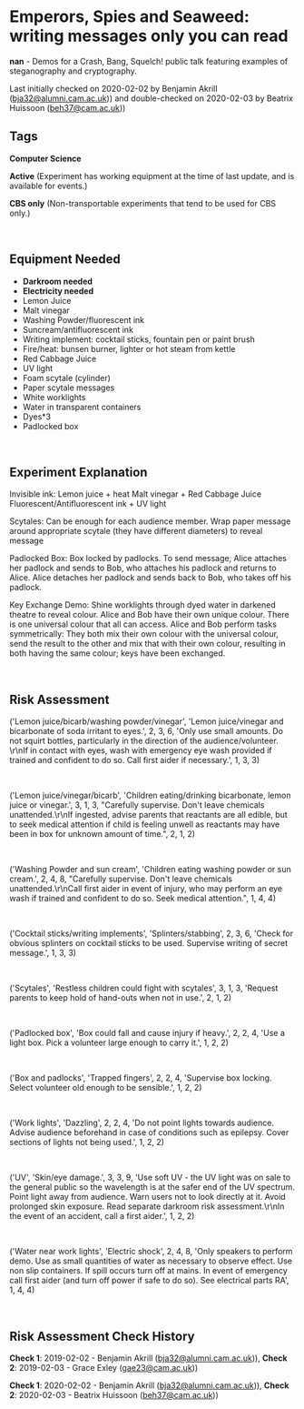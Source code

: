 # Emperors, Spies and Seaweed: writing messages only you can read

**nan** - Demos for a Crash, Bang, Squelch! public talk featuring examples of steganography and cryptography.

Last initially checked on 2020-02-02 by Benjamin Akrill (bja32@alumni.cam.ac.uk)) and double-checked on 2020-02-03 by Beatrix Huissoon (beh37@cam.ac.uk))

## Tags
<!--- Start Tags (DO NOT REMOVE THIS COMMENT) --->

**Computer Science**

**Active** (Experiment has working equipment at the time of last update, and is available for events.)

**CBS only** (Non-transportable experiments that tend to be used for CBS only.)
<!--- End Tags (DO NOT REMOVE THIS COMMENT) --->

<br/>

## Equipment Needed 
- **Darkroom needed**
- **Electricity needed**
- Lemon Juice
- Malt vinegar
- Washing Powder/fluorescent ink
- Suncream/antifluorescent ink
- Writing implement: cocktail sticks, fountain pen or paint brush
- Fire/heat: bunsen burner, lighter or hot steam from kettle
- Red Cabbage Juice
- UV light
- Foam scytale (cylinder)
- Paper scytale messages
- White worklights
- Water in transparent containers
- Dyes*3
- Padlocked box

<br/>

## Experiment Explanation 

Invisible ink:
Lemon juice + heat
Malt vinegar + Red Cabbage Juice
Fluorescent/Antifluorescent ink + UV light

Scytales:
Can be enough for each audience member. Wrap paper message around appropriate scytale (they have different diameters) to reveal message

Padlocked Box:
Box locked by padlocks. To send message, Alice attaches her padlock and sends to Bob, who attaches his padlock and returns to Alice. Alice detaches her padlock and sends back to Bob, who takes off his padlock.

Key Exchange Demo:
Shine worklights through dyed water in darkened theatre to reveal colour. Alice and Bob have their own unique colour. There is one universal colour that all can access.
Alice and Bob perform tasks symmetrically: They both mix their own colour with the universal colour, send the result to the other and mix that with their own colour, resulting in both having the same colour; keys have been exchanged.

<br/>

## Risk Assessment

('Lemon juice/bicarb/washing powder/vinegar', 'Lemon juice/vinegar and bicarbonate of soda irritant to eyes.', 2, 3, 6, 'Only use small amounts. Do not squirt bottles, particularly in the direction of the audience/volunteer. \r\nIf in contact with eyes, wash with emergency eye wash provided if trained and confident to do so. Call first aider if necessary.', 1, 3, 3)

<br/>

('Lemon juice/vinegar/bicarb', 'Children eating/drinking bicarbonate, lemon juice or vinegar.', 3, 1, 3, "Carefully supervise. Don't leave chemicals unattended.\r\nIf ingested, advise parents that reactants are all edible, but to seek medical attention if child is feeling unwell as reactants may have been in box for unknown amount of time.", 2, 1, 2)

<br/>

('Washing Powder and sun cream', 'Children eating washing powder or sun cream.', 2, 4, 8, "Carefully supervise. Don't leave chemicals unattended.\r\nCall first aider in event of injury, who may perform an eye wash if trained and confident to do so. Seek medical attention.", 1, 4, 4)

<br/>

('Cocktail sticks/writing implements', 'Splinters/stabbing', 2, 3, 6, 'Check for obvious splinters on cocktail sticks to be used. Supervise writing of secret message.', 1, 3, 3)

<br/>

('Scytales', 'Restless children could fight with scytales', 3, 1, 3, 'Request parents to keep hold of hand-outs when not in use.', 2, 1, 2)

<br/>

('Padlocked box', 'Box could fall and cause injury if heavy.', 2, 2, 4, 'Use a light box. Pick a volunteer large enough to carry it.', 1, 2, 2)

<br/>

('Box and padlocks', 'Trapped fingers', 2, 2, 4, 'Supervise box locking. Select volunteer old enough to be sensible.', 1, 2, 2)

<br/>

('Work lights', 'Dazzling', 2, 2, 4, 'Do not point lights towards audience. Advise audience beforehand in case of conditions such as epilepsy. Cover sections of lights not being used.', 1, 2, 2)

<br/>

('UV', 'Skin/eye damage.', 3, 3, 9, 'Use soft UV - the UV light was on sale to the general public so the wavelength is at the safer end of the UV spectrum. Point light away from audience. Warn users not to look directly at it. Avoid prolonged skin exposure. Read separate darkroom risk assessment.\r\nIn the event of an accident, call a first aider.', 1, 2, 2)

<br/>

('Water near work lights', 'Electric shock', 2, 4, 8, 'Only speakers to perform demo. Use as small quantities of water as necessary to observe effect. Use non slip containers. If spill occurs turn off at mains. In event of emergency call first aider (and turn off power if safe to do so). See electrical parts RA', 1, 4, 4)

<br/>

## Risk Assessment Check History 

**Check 1**: 2019-02-02 - Benjamin Akrill (bja32@alumni.cam.ac.uk)), **Check 2**: 2019-02-03 - Grace Exley (gae23@cam.ac.uk))

**Check 1**: 2020-02-02 - Benjamin Akrill (bja32@alumni.cam.ac.uk)), **Check 2**: 2020-02-03 - Beatrix Huissoon (beh37@cam.ac.uk))